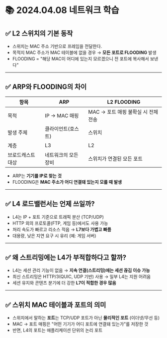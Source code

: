 # 📚 2024.04.08 네트워크 학습 

## ✅ L2 스위치의 기본 동작

- 스위치는 MAC 주소 기반으로 프레임을 전달한다.
- 목적지 MAC 주소가 MAC 테이블에 없을 경우 → **모든 포트로 FLOODING** 발생
- FLOODING = "해당 MAC이 어디에 있는지 모르겠으니 전 포트에 복사해서 보낸다"

---

## ✅ ARP와 FLOODING의 차이

| 항목 | ARP | L2 FLOODING |
|------|-----|--------------|
| 목적 | IP → MAC 매핑 | MAC → 포트 매핑 불확실 시 전체 전송 |
| 발생 주체 | 클라이언트(호스트) | 스위치 |
| 계층 | L3 | L2 |
| 브로드캐스트 대상 | 네트워크의 모든 장비 | 스위치가 연결된 모든 포트 |

- ARP는 **기기를 IP로 찾는 것**  
- FLOODING은 **MAC 주소가 어디 연결돼 있는지 모를 때 발생**

---

## ✅ L4 로드밸런서는 언제 쓰일까?

- L4는 IP + 포트 기준으로 트래픽 분산 (TCP/UDP)
- HTTP 외의 프로토콜(FTP, 게임 등)에서도 사용 가능
- 처리 속도가 빠르고 리소스 적음 → **L7보다 가볍고 빠름**
- 대용량, 낮은 지연 요구 시 유리 (예: 게임 서버)

---

## ✅ 왜 스트리밍에는 L4가 부적합하다고 할까?

- L4는 세션 관리 기능이 없음 → **지속 연결(스트리밍)에는 세션 끊김 이슈 가능**
- 최신 스트리밍은 HTTP/3(QUIC, UDP 기반) 사용 → 일부 L4는 지원 어려움
- 세션 유지와 콘텐츠 분기에 더 강한 **L7이 적합한 경우 많음**

---

## ✅ 스위치 MAC 테이블과 포트의 의미

- 스위치에서 말하는 **포트**는 TCP/UDP 포트가 아닌 **물리적인 포트** (이더넷/무선 등)
- MAC → 포트 매핑은 "어떤 기기가 어디 포트에 연결돼 있는가"를 저장한 것
- 반면, L4의 포트는 애플리케이션 단위의 논리 포트

